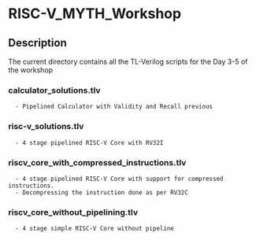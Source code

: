 # RISC-V_MYTH_Workshop 

## Description
The current directory contains all the TL-Verilog scripts for the Day 3-5 of the workshop

  ### calculator_solutions.tlv  
      - Pipelined Calculator with Validity and Recall previous
  ### risc-v_solutions.tlv      
      - 4 stage pipelined RISC-V Core with RV32I 
  ### riscv_core_with_compressed_instructions.tlv  
      - 4 stage pipelined RISC-V Core with support for compressed instructions. 
      - Decompressing the instruction done as per RV32C
  ### riscv_core_without_pipelining.tlv
      - 4 stage simple RISC-V Core without pipeline
